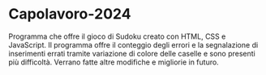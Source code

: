 # Capolavoro-2024
Programma che offre il gioco di Sudoku creato con HTML, CSS e JavaScript.
Il programma offre il conteggio degli errori e la segnalazione di inserimenti errati tramite variazione di colore delle caselle e sono presenti più difficoltà.
Verrano fatte altre modifiche e migliorie in futuro.
